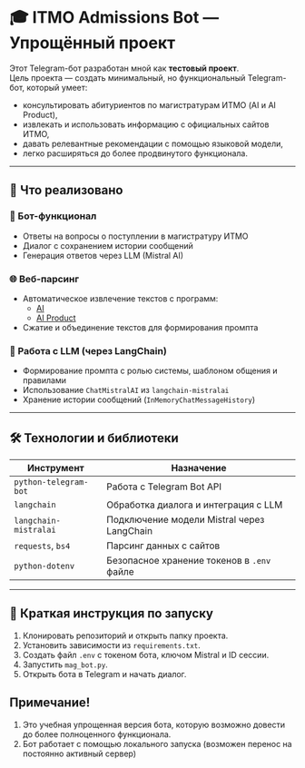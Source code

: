 # 🎓 ITMO Admissions Bot — Упрощённый проект

Этот Telegram-бот разработан мной как **тестовый проект**.  
Цель проекта — создать минимальный, но функциональный Telegram-бот, который умеет:
- консультировать абитуриентов по магистратурам ИТМО (AI и AI Product),
- извлекать и использовать информацию с официальных сайтов ИТМО,
- давать релевантные рекомендации с помощью языковой модели,
- легко расширяться до более продвинутого функционала.

---

## 📌 Что реализовано

### 💬 Бот-функционал
- Ответы на вопросы о поступлении в магистратуру ИТМО
- Диалог с сохранением истории сообщений
- Генерация ответов через LLM (Mistral AI)

### 🌐 Веб-парсинг
- Автоматическое извлечение текстов с программ:
  - [AI](https://abit.itmo.ru/program/master/ai)
  - [AI Product](https://abit.itmo.ru/program/master/ai_product)
- Сжатие и объединение текстов для формирования промпта

### 🧠 Работа с LLM (через LangChain)
- Формирование промпта с ролью системы, шаблоном общения и правилами
- Использование `ChatMistralAI` из `langchain-mistralai`
- Хранение истории сообщений (`InMemoryChatMessageHistory`)

---

## 🛠️ Технологии и библиотеки

| Инструмент            | Назначение                                             |
|-----------------------|--------------------------------------------------------|
| `python-telegram-bot` | Работа с Telegram Bot API                               |
| `langchain`           | Обработка диалога и интеграция с LLM                   |
| `langchain-mistralai` | Подключение модели Mistral через LangChain             |
| `requests`, `bs4`     | Парсинг данных с сайтов                                 |
| `python-dotenv`       | Безопасное хранение токенов в `.env` файле             |

---


## 🚀 Краткая инструкция по запуску

1. Клонировать репозиторий и открыть папку проекта.  
2. Установить зависимости из `requirements.txt`.  
3. Создать файл `.env` с токеном бота, ключом Mistral и ID сессии.  
4. Запустить `mag_bot.py`.  
5. Открыть бота в Telegram и начать диалог.

## Примечание!
1) Это учебная упрощенная версия бота, которую возможно довести до более полноценного функционала.
2) Бот работает с помощью локального запуска (возможен перенос на постоянно активный сервер)



